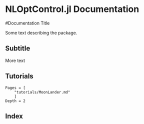 # NLOptControl.jl Documentation



#Documentation Title

Some text describing the package.

## Subtitle

More text


## Tutorials

```@contents
Pages = [
    "tutorials/MoonLander.md"
    ]
Depth = 2
```


## Index

```@index
```
